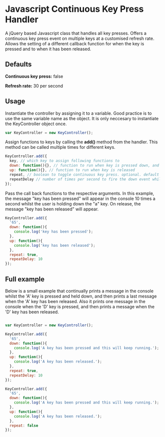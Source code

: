 # Javascript Continuous Key Press Handler

A jQuery based Javascript class that handles all key presses. Offers a continuous key press event on multiple keys at a customised refresh rate. Allows the setting of a different callback function for when the key is pressed and to when it has been released.

## Defaults

<b>Continuous key press:</b> false

<b>Refresh rate:</b> 30 per second

## Usage

Instantiate the controller by assigning it to a variable. Good practice is to use the same variable name as the object. It is only neccesary to instantiate the KeyController object once. 

```javascript
var KeyController = new KeyController();
```

Assign functions to keys by calling the <b>add()</b> method from the handler. This method can be called multiple times for different keys.

```javascript
KeyController.add({
  key, // which key to assign following functions to
  down: function(){}, // function to run when key is pressed down, and the function that is run if continuous key press event is set
  up: function(){}, // function to run when key is released
  repeat, // boolean to toggle continuous key press. optional. default value: true
  repeatDelay // number of times per second to fire the down event whilst key is held down
}); 
```

Pass the call back functions to the respective arguments. In this example, the message "key has been pressed" will appear in the console 10 times a second whilst the user is holding down the "a" key. On release, the message "key has been released" will appear.

```javascript
KeyController.add({
  '65',
  down: function(){
    console.log('key has been pressed');
  },
  up: function(){
    console.log('key has been released');
  },
  repeat: true,
  repeatDelay: 10
}); 
```

## Full example

Below is a small example that continually prints a message in the console whilst the 'A' key is pressed and held down, and then prints a last message when the 'A' key has been released. Also it prints one message in the console when the 'D' key is pressed, and then prints a message when the 'D' key has been released.

```javascript

var KeyController = new KeyController();

KeyController.add({
  '65',
  down: function(){
    console.log('A key has been pressed and this will keep running.');
  },
  up: function(){
    console.log('A key has been released.');
  },
  repeat: true,
  repeatDelay: 10
}); 

KeyController.add({
  '65',
  down: function(){
    console.log('A key has been pressed and this will keep running.');
  },
  up: function(){
    console.log('A key has been released.');
  },
  repeat: false
}); 
```
